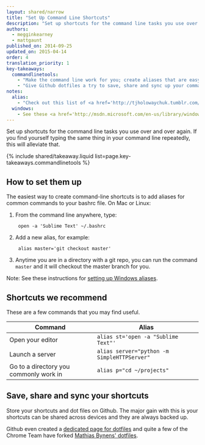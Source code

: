 ```yaml
---
layout: shared/narrow
title: "Set Up Command Line Shortcuts"
description: "Set up shortcuts for the command line tasks you use over and over again. If you find yourself typing the same thing in your command line repeatedly, this will alleviate that."
authors:
  - megginkearney
  - mattgaunt
published_on: 2014-09-25
updated_on: 2015-04-14
order: 4
translation_priority: 1
key-takeaways:
  commandlinetools:
    - "Make the command line work for you; create aliases that are easy to remember and fast to type."
    - "Give Github dotfiles a try to save, share and sync up your command line shortcuts."
notes:
  alias:
    - "Check out this list of <a href='http://tjholowaychuk.tumblr.com/post/26904939933/git-extras-introduction-screencast'> Git aliases</a>."
  windows:
    - See these <a href='http://msdn.microsoft.com/en-us/library/windows/desktop/ms682057(v=vs.85).aspx'>instructions for setting up Windows aliases</a>.
---
```


<p class="intro">
  Set up shortcuts for the command line tasks you use over and over again. If you find yourself typing the same thing in your command line repeatedly, this will alleviate that.
</p>



{% include shared/takeaway.liquid list=page.key-takeaways.commandlinetools %}

## How to set them up

The easiest way to create command-line shortcuts is to add aliases for common
commands to your bashrc file. On Mac or Linux:

1. From the command line anywhere, type:

        open -a 'Sublime Text' ~/.bashrc

2. Add a new alias, for example:

        alias master='git checkout master'

3. Anytime you are in a directory with a git repo, you can run the command
   `master` and it will checkout the master branch for you.

Note: See these instructions for [setting up Windows
aliases](https://msdn.microsoft.com/en-us/library/windows/desktop/ms682057(v=vs.85).aspx).

## Shortcuts we recommend

These are a few commands that you may find useful.

<table class="mdl-data-table tc-heavyright">
  <colgroup>
    <col span="1" />
    <col span="1" />
  </colgroup>
  <thead>
    <tr>
      <th data-th="Command">Command</th>
      <th data-th="Alias">Alias</th>
    </tr>
  </thead>
  <tbody>
    <tr>
      <td data-th="Command">Open your editor</td>
      <td data-th="Alias"><code>alias st='open -a "Sublime Text"'</code></td>
    </tr>
    <tr>
      <td data-th="Command">Launch a server</td>
      <td data-th="Alias"><code>alias server="python -m SimpleHTTPServer"</code></td>
    </tr>
    <tr>
      <td data-th="Command">Go to a directory you commonly work in</td>
      <td data-th="Alias"><code>alias p="cd ~/projects"</code></td>
    </tr>
  </tbody>
</table>


## Save, share and sync your shortcuts

Store your shortcuts and dot files on Github. The major gain with this is
your shortcuts can be shared across devices and they are always backed up.

Github even created a [dedicated page for dotfiles](https://dotfiles.github.io/)
and quite a few of the Chrome Team have forked
[Mathias Bynens' dotfiles](https://github.com/mathiasbynens/dotfiles).


